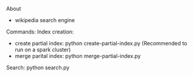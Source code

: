 About
- wikipedia search engine

Commands:
Index creation:
- create partial index: python create-partial-index.py (Recommended to run on a spark cluster)
- merge parital index: python merge-partial-index.py

Search: python search.py

 